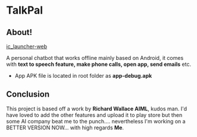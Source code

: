 # TalkPal

## About!

[ic_launcher-web](https://github.com/Michael-Ighodalo/TalkPal/assets/56733666/74b9b7b3-1473-4171-9d50-af60088998ac)

A personal chatbot that works offline mainly based on Android, it comes with **text to speech feature, make phone calls, open app, send emails** etc.
* App APK file is located in root folder as **app-debug.apk**

## Conclusion
This project is based off a work by **Richard Wallace AIML**, kudos man. I'd have loved to add the other features and upload it to play store but then some AI company beat me to the punch.... nevertheless I'm working on a BETTER VERSION NOW...
with high regards **Me**.

